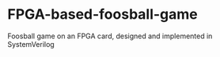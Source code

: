 # FPGA-based-foosball-game
Foosball game on an FPGA card, designed and implemented in SystemVerilog
